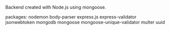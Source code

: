 Backend created with Node.js using mongoose.

packages: 
nodemon
body-parser
express.js
express-validator
jsonwebtoken
mongodb
mongoose
mongoose-unique-validator
multer
uuid
